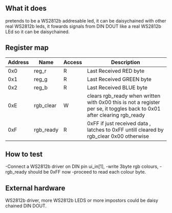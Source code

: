 <!---

This file is used to generate your project datasheet. Please fill in the information below and delete any unused
sections.

You can also include images in this folder and reference them in the markdown. Each image must be less than
512 kb in size, and the combined size of all images must be less than 1 MB.
-->

## What it does

pretends to be a WS2812b addresable led, it can be daisychained with other real WS2812b leds, it fowards signals from DIN DOUT like  a real WS2812b LEd so it can be daisychained.

## Register map


| Address | Name        | Access | Description                                                                  |
|---------|-------------|--------|------------------------------------------------------------------------------|
| 0x0    | reg_r        | R      | Last Received RED byte                                                       |
| 0x1    | reg_g        | R      | Last Received GREEN byte                                                     |
| 0x2    | reg_b        | R      | Last Received BLUE byte                                                      |
| 0xE    | rgb_clear    | W      | clears rgb_ready when written with 0x00 this is not a register per se, it toggles back to 0x01 after clearing rgb_ready        |
| 0xF    | rgb_ready    | R      | 0xFF if just received data , latches to 0xFF untill cleared by rgb_clear  0x00 otherwise                            |

## How to test

-Connect a WS2812b driver on DIN pin ui_in[1],
-write 3byte rgb colours,
-rgb_ready should be 0xFF now
-proceed to read each colour byte.

## External hardware

WS2812b driver, more WS2812b LEDS or more impostors could be daisy chained DIN DOUT.
